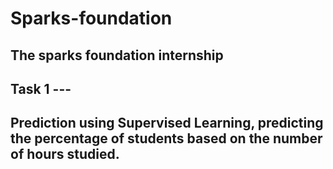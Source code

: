 # Sparks-foundation
## The sparks foundation internship 
## Task 1 ---
## Prediction using Supervised Learning, predicting the percentage of students based on the number of hours studied.

